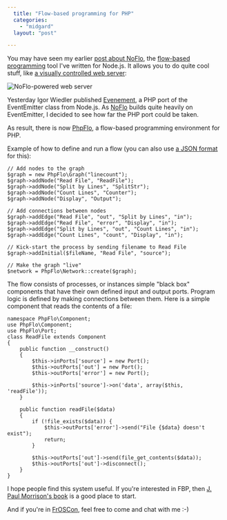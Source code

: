 ```yaml
---
  title: "Flow-based programming for PHP"
  categories: 
    - "midgard"
  layout: "post"

---
```

You may have seen my earlier [post about NoFlo](http://bergie.iki.fi/blog/desktop_summit_flow-based_programming/), the [flow-based programming](http://en.wikipedia.org/wiki/Flow-based_programming) tool I've written for Node.js. It allows you to do quite cool stuff, like [a visually controlled web server](http://universalruntime.tumblr.com/post/8998693776/node-js-powered-web-server-written-with-the-noflo):

![NoFlo-powered web server](https://d2vqpl3tx84ay5.cloudfront.net/tumblr_lq12x0Sf481qies3uo1_500.png)

Yesterday Igor Wiedler published [Evenement](https://github.com/igorw/Evenement), a PHP port of the EventEmitter class from Node.js. As [NoFlo](https://github.com/noflo/noflo) builds quite heavily on EventEmitter, I decided to see how far the PHP port could be taken.

As result, there is now [PhpFlo](https://github.com/phpflo/phpflo), a flow-based programming environment for PHP.

Example of how to define and run a flow (you can also use [a JSON format](https://github.com/phpflo/phpflo/blob/master/examples/linecount/count.json) for this):

    // Add nodes to the graph
    $graph = new PhpFlo\Graph("linecount");
    $graph->addNode("Read File", "ReadFile");
    $graph->addNode("Split by Lines", "SplitStr");
    $graph->addNode("Count Lines", "Counter");
    $graph->addNode("Display", "Output");

    // Add connections between nodes
    $graph->addEdge("Read File", "out", "Split by Lines", "in");
    $graph->addEdge("Read File", "error", "Display", "in");
    $graph->addEdge("Split by Lines", "out", "Count Lines", "in");
    $graph->addEdge("Count Lines", "count", "Display", "in");

    // Kick-start the process by sending filename to Read File
    $graph->addInitial($fileName, "Read File", "source");

    // Make the graph "live"
    $network = PhpFlo\Network::create($graph);

The flow consists of processes, or instances simple "black box" components that have their own defined input and output ports. Program logic is defined by making connections between them. Here is a simple component that reads the contents of a file:

    namespace PhpFlo\Component;
    use PhpFlo\Component;
    use PhpFlo\Port;
    class ReadFile extends Component
    {
        public function __construct()
        {
            $this->inPorts['source'] = new Port();
            $this->outPorts['out'] = new Port();
            $this->outPorts['error'] = new Port();

            $this->inPorts['source']->on('data', array($this, 'readFile'));
        }

        public function readFile($data)
        {
            if (!file_exists($data)) {
                $this->outPorts['error']->send("File {$data} doesn't exist");
                return;
            }

            $this->outPorts['out']->send(file_get_contents($data));
            $this->outPorts['out']->disconnect();
        }
    }

I hope people find this system useful. If you're interested in FBP, then [J. Paul Morrison's book](http://www.jpaulmorrison.com/fbp/#More) is a good place to start.

And if you're in [FrOSCon](http://froscon.de/), feel free to come and chat with me :-)
